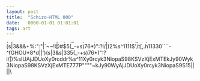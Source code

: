 ```yaml
---
layout: post
title:  "Schizo-HTML 000"
date:   0000-01-01 01:01:01
tags: art
---
```


<marquee direction="down" height="400" scrollamount="150" scrolldelay="0">
  <div class="newspaper">
    <div class="toptobottom">
^1e111$'/t[,.h-)(s|3&&&+%:":"|`~~!@#$5(_-+s)76*)":?i/|)%s^5$'/t[,.h-)(s|3&&&+%:":"|`~~!@#$5(_-+s)76*)":?i/|)%s^%$'/t[,.h-)sss4$6632sfsf$(s|3s5(_-+s)76*)":?ixx886111/|)%s^11#*||11$'/t[,.h-)(s|3%5(_&&+%:":"|`~~!@#$5(_-+s)76*)":?i/|)%s^11+s)76*)":?i/|)%s^1111$'/t[,.h-)(s|3d5(_-+s)76*)":?i/|)%s^s$'/t[,.h-)wuaC0%#|":"??90Wy??1?~~~?(s|3&&&+%:":"|`~~!@#$5(_11$'/t[,.h-)(s|3&&&+%:":"|`~~!@#$5(_-+s)76*)":1?i/|)%s^**$'/t[,.h-)(s|3s)76*)":?i/|)%s^11+s)76*)":?i/|)%s^1111$2'/t[,.431JCcvdFf(7*((~~1!34-d(s|3&&&+%:":"|`~~!@#$5(_-+s)76*)":?i/s($#1$'/t[,.h-)(s|335(_-+sdfdfs)76*)":?i/|)%s^5$'/t[,.h-)(s|3&&&+%:":"|`~~!@#$5(_-+s)76*)":?i/1|)%s^ss$'|xC$*0%78f~~~&k%$=..d./t[,.h-)&&+%:":"|`~~!@#$5(_-+s)76*)":?i/|)%s^1111$'/t[,.h-)(s|3d5(_##s1)76*)":?i/|)%s^s$'/t[,.h-)(s|3&&&+%:":"|`~~!@#$5(_-+s)76*)":?i/|)%s^e$'/t[,.h-)(_-+s)76*)":?i/|)%s^*%$'/t[,.h-)(s|3%5(_-+s)76*)":?i/|)%s^1$'/t[,.h-)(s|3&&&+%:":"|`~~!@#$5(_-+s)76*)":?i/|)%s^11+s)76*)":?i/|)%s^1111$'/t[,.h-)(s|3d5(_-+s)76*)":?i+++++++++++++7/|t[,.h-)~s|3&&&+%:":"|`~~!@#$5(_11$'/t[,.h-)(s|3&&&+%:":"|`~~!@#$5(_-+s)76*)":?i/|)%s^**$'/t[,.h-)(s|3&&&+%:":"|`~~!@#$5(_-+s)76*)":?i/|)2%s^1111$'/t[,.h11330````-^fGHOU*8*d||')(s|3&s|335(_-+s)76*)":?i/|)%sIUAjJDUoXy0rcddr%s^11Xy0rcyk3NiopaS98KSVzXjExMTEkJy90Wyk3NiopaS98KSVzXjExMTE777P""""~kJy90WyAjJDUoXy0rcyk3NiopaS9S15||||\
^1e111$'/t[,.h-)(s|3&&&+%:":"|`~~!@#$5(_-+s)76*)":?i/|)%s^5$'/t[,.h-)(s|3&&&+%:":"|`~~!@#$5(_-+s)76*)":?i/|)%s^%$'/t[,.h-)sss4$6632sfsf$(s|3s5(_-+s)76*)":?ixx886111/|)%s^11#*||11$'/t[,.h-)(s|3%5(_&&+%:":"|`~~!@#$5(_-+s)76*)":?i/|)%s^11+s)76*)":?i/|)%s^1111$'/t[,.h-)(s|3d5(_-+s)76*)":?i/|)%s^s$'/t[,.h-)wuaC0%#|":"??90Wy??1?~~~?(s|3&&&+%:":"|`~~!@#$5(_11$'/t[,.h-)(s|3&&&+%:":"|`~~!@#$5(_-+s)76*)":1?i/|)%s^**$'/t[,.h-)(s|3s)76*)":?i/|)%s^11+s)76*)":?i/|)%s^1111$2'/t[,.431JCcvdFf(7*((~~1!34-d(s|3&&&+%:":"|`~~!@#$5(_-+s)76*)":?i/s($#1$'/t[,.h-)(s|335(_-+sdfdfs)76*)":?i/|)%s^5$'/t[,.h-)(s|3&&&+%:":"|`~~!@#$5(_-+s)76*)":?i/1|)%s^ss$'|xC$*0%78f~~~&k%$=..d./t[,.h-)&&+%:":"|`~~!@#$5(_-+s)76*)":?i/|)%s^1111$'/t[,.h-)(s|3d5(_##s1)76*)":?i/|)%s^s$'/t[,.h-)(s|3&&&+%:":"|`~~!@#$5(_-+s)76*)":?i/|)%s^e$'/t[,.h-)(_-+s)76*)":?i/|)%s^*%$'/t[,.h-)(s|3%5(_-+s)76*)":?i/|)%s^1$'/t[,.h-)(s|3&&&+%:":"|`~~!@#$5(_-+s)76*)":?i/|)%s^11+s)76*)":?i/|)%s^1111$'/t[,.h-)(s|3d5(_-+s)76*)":?i+++++++++++++7/|t[,.h-)~s|3&&&+%:":"|`~~!@#$5(_11$'/t[,.h-)(s|3&&&+%:":"|`~~!@#$5(_-+s)76*)":?i/|)%s^**$'/t[,.h-)(s|3&&&+%:":"|`~~!@#$5(_-+s)76*)":?i/|)2%s^1111$'/t[,.h11330````-^fGHOU*8*d||')(s|3&s|335(_-+s)76*)":?i      )%sIUAjJDUoXy0rcddr%s^11Xy0rcyk3NiopaS98KSVzXjExMTEkJy90Wyk3NiopaS98KSVzXjExMTE777P""""~kJy90WyAjJDUoXy0rcyk3NiopaS9S15||||\
^1e111$'/t[,.h-)(s|3&&&+%:":"|`~~!@#$5(_-+s)76*)":?i/|)%s^5$'/t[,.h-)(s|3&&&+%:":"|`~~!@#$5(_-+s)76*)":?i/|)%s^%$'/t[,.h-)sss4$6632sfsf$(s|3s5(_-+s)76*)":?ixx886111/|)%s^11#*||11$'/t[,.h-)(s|3%5(_&&+%:":"|`~~!@#$5(_-+s)76*)":?i/|)%s^11+s)76*)":?i/|)%s^1111$'/t[,.h-)(s|3d5(_-+s)76*)":?i/|)%s^s$'/t[,.h-)wuaC0%#|":"??90Wy??1?~~~?(s|3&&&+%:":"|`~~!@#$5(_11$'/t[,.h-)(s|3&&&+%:":"|`~~!@#$5(_-+s)76*)":1?i/|)%s^**$'/t[,.h-)(s|3s)76*)":?i/|)%s^11+s)76*)":?i/|)%s^1111$2'/t[,.431JCcvdFf(7*((~~1!34-d(s|3&&&+%:":"|`~~!@#$5(_-+s)76*)":?i/s($#1$'/t[,.h-)(s|335(_-+sdfdfs)76*)":?i/|)%s^5$'/t[,.h-)(s|3&&&+%:":"|`~~!@#$5(_-+s)76*)":?i/1|)%s^ss$'|xC$*0%78f~~~&k%$=..d./t[,.h-)&&+%:":"|`~~!@#$5(_-+s)76*)":?i/|)%s^1111$'/t[,.h-)(s|3d5(_##s1)76*)":?i/|)%s^s$'/t[,.h-)(s|3&&&+%:":"|`~~!@#$5(_-+s)76*)":?i/|)%s^e$'/t[,.h-)(_-+s)76*)":?i/|)%s^*%$'/t[,.h-)(s|3%5(_-+s)76*)":?i/|)%s^1$'/t[,.h-)(s|3&&&+%:":"|`~~!@#$5(_-+s)76*)":?i/|)%s^11+s)76*)":?i/|)%s^1111$'/t[,.h-)(s|3d5(_-+s)76*)":?i+++++++++++++7/|t[,.h-)~s|3&&&+%:":"|`~~!@#$5(_11$'/t[,.h-)(s|3&&&+%:":"|`~~!@#$5(_-+s)76*)":?i/|)%s^**$'/t[,.h-)(s|3&&&+%:":"|`~~!@#$5(_-+s)76*)":?i/|)2%s^1111$'/t[,.h11330````-^fGHOU*8*d||')(s|3&s|335(_-+s)76*)":?i/|)%sIUAjJDUoXy0rcddr%s^11Xy0rcyk3NiopaS98KSVzXjExMTEkJy90Wyk3NiopaS98KSVzXjExMTE777P""""~kJy90WyAjJDUoXy0rcyk3NiopaS9S15||||\
^1e111$'/t[,.h-)(s|3&&&+%:":"|`~~!@#$5(_-+s)76*)":?i/|)%s^5$'/t[,.h-)(s|3&&&+%:":"|`~~!@#$5(_-+s)76*)":?i/|)%s^%$'/t[,.h-)sss4$6632sfsf$(s|3s5(_-+s)76*)":?ixx886111/|)%s^11#*||11$'/t[,.h-)(s|3%5(_&&+%:":"|`~~!@#$5(_-+s)76*)":?i/|)%s^11+s)76*)":?i/|)%s^1111$'/t[,.h-)(s|3d5(_-+s)76*)":?i/|)%s^s$'/t[,.h-)wuaC0%#|":"??90Wy??1?~~~?(s|3&&&+%:":"|`~~!@#$5(_11$'/t[,.h-)(s|3&&&+%:":"|`~~!@#$5(_-+s)76*)":1?i/|)%s^**$'/t[,.h-)(s|3s)76*)":?i/|)%s^11+s)76*)":?i/|)%s^1111$2'/t[,.431JCcvdFf(7*((~~1!34-d(s|3&&&+%:":"|`~~!@#$5(_-+s)76*)":?i/s($#1$'/t[,.h-)(s|335(_-+sdfdfs)76*)":?i/|)%s^5$'/t[,.h-)(s|3&&&+%:":"|`~~!@#$5(_-+s)76*)":?i/1|)%s^ss$'|xC$*0%78f~~~&k%$=..d./t[,.h-)&&+%:":"|`~~!@#$5(_-+s)76*)":?i/|)%s^1111$'/t[,.h-)(s|3d5(_##s1)76*)":?i/|)%s^s$'/t[,.h-)(s|3&&&+%:":"|`~~!@#$5(_-+s)76*)":?i/|)%s^e$'/t[,.h-)(_-+s)76*)":?i/|)%s^*%$'/t[,.h-)(s|3%5(_-+s)76*)":?i/|)%s^1$'/t[,.h-)(s|3&&&+%:":"|`~~!@#$5(_-+s)76*)":?i/|)%s^11+s)76*)":?i/|)%s^1111$'/t[,.h-)(s|3d5(_-+s)76*)":?i+++++++++++++7/|t[,.h-)~s|3&&&+%:":"|`~~!@#$5(_11$'/t[,.h-)(s|3&&&+%:":"|`~~!@#$5(_-+s)76*)":?i/|)%s^**$'/t[,.h-)(s|3&&&+%:":"|`~~!@#$5(_-+s)76*)":?i/|)2%s^1111$'/t[,.h11330````-^fGHOU*8*d||')(s|3&s|335(_-+s)76*)":?i/|)%sIUAjJDUoXy0rcddr%s^11Xy0rcyk3NiopaS98KSVzXjExMTEkJy90Wyk3NiopaS98KSVzXjExMTE777P""""~kJy90WyAjJDUoXy0rcyk3NiopaS9S15||||\
1e111$'/t[,.h-)(s|3&&&+%:":"|`~~!@#$5(_-+s)76*)":?i/|)%s^5$'/t[,.h-)(s|3&&&+%:":"|`~~!@#$5(_-+s)76*)":?i/|)%s^%$'/t[,.h-)sss4$6632sfsf$(s|3s5(_-+s)76*)":?ixx886111/|)%s^11#*||11$'/t[,.h-)(s|3%5(_&&+%:":"|`~~!@#$5(_-+s)76*)":?i/|)%s^11+s)76*)":?i/|)%s^1111$'/t[,.h-)(s|3d5(_-+s)76*)":?i/|)%s^s$'/t[,.h-)wuaC0%#|":"??90Wy??1?~~~?(s|3&&&+%:":"|`~~!@#$5(_11$'/t[,.h-)(s|3&&&+%:":"|`~~!@#$5(_-+s)76*)":1?i/|)%s^**$'/t[,.h-)(s|3s)76*)":?i/|)%s^11+s)76*)":?i/|)%s^1111$2'/t[,.431JCcvdFf(7*((~~1!34-d(s|3&&&+%:":"|`~~!@#$5(_-+s)76*)":?i/s($#1$'/t[,.h-)(s|335(_-+sdfdfs)76*)":?i/|)%s^5$'/t[,.h-)(s|3&&&+%:":"|`~~!@#$5(_-+s)76*)":?i/1|)%s^ss$'|xC$*0%78f~~~&k%$=..d./t[,.h-)&&+%:":"|`~~!@#$5(_-+s)76*)":?i/|)%s^1111$'/t[,.h-)(s|3d5(_##s1)76*)":?i/|)%s^s$'/t[,.h-)(s|3&&&+%:":"|`~~!@#$5(_-+s)76*)":?i/|)%s^e$'/t[,.h-)(_-+s)76*)":?i/|)%s^*%$'/t[,.h-)(s|3%5(_-+s)76*)":?i/|)%s^1$'/t[,.h-)(s|3&&&+%:":"|`~~!@#$5(_-+s)76*)":?i/|)%s^11+s)76*)":?i/|)%s^1111$'/t[,.h-)(s|3d5(_-+s)76*)":?i+++++++++++++7/|t[,.h-)~s|3&&&+%:":"|`~~!@#$5(_11$'/t[,.h-)(s|3&&&+%:":"|`~~!@#$5(_-+s)76*)":?i/|)%s^**$'/t[,.h-)(s|3&&&+%:":"|`~~!@#$5(_-+s)76*)":?i/|)2%s^1111$'/t[,.h11330````-^fGHOU*8*d||')(s|3&s|335(_-+s)76*)":?i/|)%sIUAjJDUoXy0rcddr%s^11Xy0rcyk3NiopaS98KSVzXjExMTEkJy90Wyk3NiopaS98KSVzXjExMTE777P""""~kJy90WyAjJDUoXy0rcyk3NiopaS9S15||||\
^1e111$'/t[,.h-)(s|3&&&+%:":"|`~~!@#$5(_-+s)76*)":?i/|)%s^5$'/t[,.h-)(s|3&&&+%:":"|`~~!@#$5(_-+s)76*)":?i/|)%s^%$'/t[,.h-)sss4$6632sfsf$(s|3s5(_-+s)76*)":?ixx886111/|)%s^11#*||11$'/t[,.h-)(s|3%5(_&&+%:":"|`~~!@#$5(_-+s)76*)":?i/|)%s^11+s)76*)":?i/|)%s^1111$'/t[,.h-)(s|3d5(_-+s)76*)":?i/|)%s^s$'/t[,.h-)wuaC0%#|":"??90Wy??1?~~~?(s|3&&&+%:":"|`~~!@#$5(_11$'/t[,.h-)(s|3&&&+%:":"|`~~!@#$5(_-+s)76*)":1?i/|)%s^**$'/t[,.h-)(s|3s)76*)":?i/|)%s^11+s)76*)":?i/|)%s^1111$2'/t[,.431JCcvdFf(7*((~~1!34-d(s|3&&&+%:":"|`~~!@#$5(_-+s)76*)":?i/s($#1$'/t[,.h-)(s|335(_-+sdfdfs)76*)":?i/|)%s^5$'/t[,.h-)(s|3&&&+%:":"|`~~!@#$5(_-+s)76*)":?i/1|)%s^ss$'|xC$*0%78f~~~&k%$=..d./t[,.h-)&&+%:":"|`~~!@#$5(_-+s)76*)":?i/|)%s^1111$'/t[,.h-)(s|3d5(_##s1)76*)":?i/|)%s^s$'/t[,.h-)(s|3&&&+%:":"|`~~!@#$5(_-+s)76*)":?i/|)%s^e$'/t[,.h-)(_-+s)76*)":?i/|)%s^*%$'/t[,.h-)(s|3%5(_-+s)76*)":?i/|)%s^1$'/t[,.h-)(s|3&&&+%:":"|`~~!@#$5(_-+s)76*)":?i/|)%s^11+s)76*)":?i/|)%s^1111$'/t[,.h-)(s|3d5(_-+s)76*)":?i+++++++++++++7/|t[,.h-)~s|3&&&+%:":"|`~~!@#$5(_11$'/t[,.h-)(s|3&&&+%:":"|`~~!@#$5(_-+s)76*)":?i/|)%s^**$'/t[,.h-)(s|3&&&+%:":"|`~~!@#$5(_-+s)76*)":?i/|)2%s^1111$'/t[,.h11330````-^fGHOU*8*d||')(s|3&s|335(_-+s)76*)":?i      )%sIUAjJDUoXy0rcddr%s^11Xy0rcyk3NiopaS98KSVzXjExMTEkJy90Wyk3NiopaS98KSVzXjExMTE777P""""~kJy90WyAjJDUoXy0rcyk3NiopaS9S15||||\
^1e111$'/t[,.h-)(s|3&&&+%:":"|`~~!@#$5(_-+s)76*)":?i/|)%s^5$'/t[,.h-)(s|3&&&+%:":"|`~~!@#$5(_-+s)76*)":?i/|)%s^%$'/t[,.h-)sss4$6632sfsf$(s|3s5(_-+s)76*)":?ixx886111/|)%s^11#*||11$'/t[,.h-)(s|3%5(_&&+%:":"|`~~!@#$5(_-+s)76*)":?i/|)%s^11+s)76*)":?i/|)%s^1111$'/t[,.h-)(s|3d5(_-+s)76*)":?i/|)%s^s$'/t[,.h-)wuaC0%#|":"??90Wy??1?~~~?(s|3&&&+%:":"|`~~!@#$5(_11$'/t[,.h-)(s|3&&&+%:":"|`~~!@#$5(_-+s)76*)":1?i/|)%s^**$'/t[,.h-)(s|3s)76*)":?i/|)%s^11+s)76*)":?i/|)%s^1111$2'/t[,.431JCcvdFf(7*((~~1!34-d(s|3&&&+%:":"|`~~!@#$5(_-+s)76*)":?i/s($#1$'/t[,.h-)(s|335(_-+sdfdfs)76*)":?i/|)%s^5$'/t[,.h-)(s|3&&&+%:":"|`~~!@#$5(_-+s)76*)":?i/1|)%s^ss$'|xC$*0%78f~~~&k%$=..d./t[,.h-)&&+%:":"|`~~!@#$5(_-+s)76*)":?i/|)%s^1111$'/t[,.h-)(s|3d5(_##s1)76*)":?i/|)%s^s$'/t[,.h-)(s|3&&&+%:":"|`~~!@#$5(_-+s)76*)":?i/|)%s^e$'/t[,.h-)(_-+s)76*)":?i/|)%s^*%$'/t[,.h-)(s|3%5(_-+s)76*)":?i/|)%s^1$'/t[,.h-)(s|3&&&+%:":"|`~~!@#$5(_-+s)76*)":?i/|)%s^11+s)76*)":?i/|)%s^1111$'/t[,.h-)(s|3d5(_-+s)76*)":?i+++++++++++++7/|t[,.h-)~s|3&&&+%:":"|`~~!@#$5(_11$'/t[,.h-)(s|3&&&+%:":"|`~~!@#$5(_-+s)76*)":?i/|)%s^**$'/t[,.h-)(s|3&&&+%:":"|`~~!@#$5(_-+s)76*)":?i/|)2%s^1111$'/t[,.h11330````-^fGHOU*8*d||')(s|3&s|335(_-+s)76*)":?i/|)%sIUAjJDUoXy0rcddr%s^11Xy0rcyk3NiopaS98KSVzXjExMTEkJy90Wyk3NiopaS98KSVzXjExMTE777P""""~kJy90WyAjJDUoXy0rcyk3NiopaS9S15||||\
^1e111$'/t[,.h-)(s|3&&&+%:":"|`~~!@#$5(_-+s)76*)":?i/|)%s^5$'/t[,.h-)(s|3&&&+%:":"|`~~!@#$5(_-+s)76*)":?i/|)%s^%$'/t[,.h-)sss4$6632sfsf$(s|3s5(_-+s)76*)":?ixx886111/|)%s^11#*||11$'/t[,.h-)(s|3%5(_&&+%:":"|`~~!@#$5(_-+s)76*)":?i/|)%s^11+s)76*)":?i/|)%s^1111$'/t[,.h-)(s|3d5(_-+s)76*)":?i/|)%s^s$'/t[,.h-)wuaC0%#|":"??90Wy??1?~~~?(s|3&&&+%:":"|`~~!@#$5(_11$'/t[,.h-)(s|3&&&+%:":"|`~~!@#$5(_-+s)76*)":1?i/|)%s^**$'/t[,.h-)(s|3s)76*)":?i/|)%s^11+s)76*)":?i/|)%s^1111$2'/t[,.431JCcvdFf(7*((~~1!34-d(s|3&&&+%:":"|`~~!@#$5(_-+s)76*)":?i/s($#1$'/t[,.h-)(s|335(_-+sdfdfs)76*)":?i/|)%s^5$'/t[,.h-)(s|3&&&+%:":"|`~~!@#$5(_-+s)76*)":?i/1|)%s^ss$'|xC$*0%78f~~~&k%$=..d./t[,.h-)&&+%:":"|`~~!@#$5(_-+s)76*)":?i/|)%s^1111$'/t[,.h-)(s|3d5(_##s1)76*)":?i/|)%s^s$'/t[,.h-)(s|3&&&+%:":"|`~~!@#$5(_-+s)76*)":?i/|)%s^e$'/t[,.h-)(_-+s)76*)":?i/|)%s^*%$'/t[,.h-)(s|3%5(_-+s)76*)":?i/|)%s^1$'/t[,.h-)(s|3&&&+%:":"|`~~!@#$5(_-+s)76*)":?i/|)%s^11+s)76*)":?i/|)%s^1111$'/t[,.h-)(s|3d5(_-+s)76*)":?i+++++++++++++7/|t[,.h-)~s|3&&&+%:":"|`~~!@#$5(_11$'/t[,.h-)(s|3&&&+%:":"|`~~!@#$5(_-+s)76*)":?i/|)%s^**$'/t[,.h-)(s|3&&&+%:":"|`~~!@#$5(_-+s)76*)":?i/|)2%s^1111$'/t[,.h11330````-^fGHOU*8*d||')(s|3&s|335(_-+s)76*)":?i/|)%sIUAjJDUoXy0rcddr%s^11Xy0rcyk3NiopaS98KSVzXjExMTEkJy90Wyk3NiopaS98KSVzXjExMTE777P""""~kJy90WyAjJDUoXy0rcyk3NiopaS9S15||||\  
      1e111$'/t[,.h-)(s|3&&&+%:":"|`~~!@#$5(_-+s)76*)":?i/|)%s^5$'/t[,.h-)(s|3&&&+%:":"|`~~!@#$5(_-+s)76*)":?i/|)%s^%$'/t[,.h-)sss4$6632sfsf$(s|3s5(_-+s)76*)":?ixx886111/|)%s^11#*||11$'/t[,.h-)(s|3%5(_&&+%:":"|`~~!@#$5(_-+s)76*)":?i/|)%s^11+s)76*)":?i/|)%s^1111$'/t[,.h-)(s|3d5(_-+s)76*)":?i/|)%s^s$'/t[,.h-)wuaC0%#|":"??90Wy??1?~~~?(s|3&&&+%:":"|`~~!@#$5(_11$'/t[,.h-)(s|3&&&+%:":"|`~~!@#$5(_-+s)76*)":1?i/|)%s^**$'/t[,.h-)(s|3s)76*)":?i/|)%s^11+s)76*)":?i/|)%s^1111$2'/t[,.431JCcvdFf(7*((~~1!34-d(s|3&&&+%:":"|`~~!@#$5(_-+s)76*)":?i/s($#1$'/t[,.h-)(s|335(_-+sdfdfs)76*)":?i/|)%s^5$'/t[,.h-)(s|3&&&+%:":"|`~~!@#$5(_-+s)76*)":?i/1|)%s^ss$'|xC$*0%78f~~~&k%$=..d./t[,.h-)&&+%:":"|`~~!@#$5(_-+s)76*)":?i/|)%s^1111$'/t[,.h-)(s|3d5(_##s1)76*)":?i/|)%s^s$'/t[,.h-)(s|3&&&+%:":"|`~~!@#$5(_-+s)76*)":?i/|)%s^e$'/t[,.h-)(_-+s)76*)":?i/|)%s^*%$'/t[,.h-)(s|3%5(_-+s)76*)":?i/|)%s^1$'/t[,.h-)(s|3&&&+%:":"|`~~!@#$5(_-+s)76*)":?i/|)%s^11+s)76*)":?i/|)%s^1111$'/t[,.h-)(s|3d5(_-+s)76*)":?i+++++++++++++7/|t[,.h-)~s|3&&&+%:":"|`~~!@#$5(_11$'/t[,.h-)(s|3&&&+%:":"|`~~!@#$5(_-+s)76*)":?i/|)%s^**$'/t[,.h-)(s|3&&&+%:":"|`~~!@#$5(_-+s)76*)":?i/|)2%s^1111$'/t[,.h11330````-^fGHOU*8*d||')(s|3&s|335(_-+s)76*)":?i/|)%sIUAjJDUoXy0rcddr%s^11Xy0rcyk3NiopaS98KSVzXjExMTEkJy90Wyk3NiopaS98KSVzXjExMTE777P""""~kJy90WyAjJDUoXy0rcyk3NiopaS9S15||||\
^1e111$'/t[,.h-)(s|3&&&+%:":"|`~~!@#$5(_-+s)76*)":?i/|)%s^5$'/t[,.h-)(s|3&&&+%:":"|`~~!@#$5(_-+s)76*)":?i/|)%s^%$'/t[,.h-)sss4$6632sfsf$(s|3s5(_-+s)76*)":?ixx886111/|)%s^11#*||11$'/t[,.h-)(s|3%5(_&&+%:":"|`~~!@#$5(_-+s)76*)":?i/|)%s^11+s)76*)":?i/|)%s^1111$'/t[,.h-)(s|3d5(_-+s)76*)":?i/|)%s^s$'/t[,.h-)wuaC0%#|":"??90Wy??1?~~~?(s|3&&&+%:":"|`~~!@#$5(_11$'/t[,.h-)(s|3&&&+%:":"|`~~!@#$5(_-+s)76*)":1?i/|)%s^**$'/t[,.h-)(s|3s)76*)":?i/|)%s^11+s)76*)":?i/|)%s^1111$2'/t[,.431JCcvdFf(7*((~~1!34-d(s|3&&&+%:":"|`~~!@#$5(_-+s)76*)":?i/s($#1$'/t[,.h-)(s|335(_-+sdfdfs)76*)":?i/|)%s^5$'/t[,.h-)(s|3&&&+%:":"|`~~!@#$5(_-+s)76*)":?i/1|)%s^ss$'|xC$*0%78f~~~&k%$=..d./t[,.h-)&&+%:":"|`~~!@#$5(_-+s)76*)":?i/|)%s^1111$'/t[,.h-)(s|3d5(_##s1)76*)":?i/|)%s^s$'/t[,.h-)(s|3&&&+%:":"|`~~!@#$5(_-+s)76*)":?i/|)%s^e$'/t[,.h-)(_-+s)76*)":?i/|)%s^*%$'/t[,.h-)(s|3%5(_-+s)76*)":?i/|)%s^1$'/t[,.h-)(s|3&&&+%:":"|`~~!@#$5(_-+s)76*)":?i/|)%s^11+s)76*)":?i/|)%s^1111$'/t[,.h-)(s|3d5(_-+s)76*)":?i+++++++++++++7/|t[,.h-)~s|3&&&+%:":"|`~~!@#$5(_11$'/t[,.h-)(s|3&&&+%:":"|`~~!@#$5(_-+s)76*)":?i/|)%s^**$'/t[,.h-)(s|3&&&+%:":"|`~~!@#$5(_-+s)76*)":?i/|)2%s^1111$'/t[,.h11330````-^fGHOU*8*d||')(s|3&s|335(_-+s)76*)":?i      )%sIUAjJDUoXy0rcddr%s^11Xy0rcyk3NiopaS98KSVzXjExMTEkJy90Wyk3NiopaS98KSVzXjExMTE777P""""~kJy90WyAjJDUoXy0rcyk3NiopaS9S15||||\
^1e111$'/t[,.h-)(s|3&&&+%:":"|`~~!@#$5(_-+s)76*)":?i/|)%s^5$'/t[,.h-)(s|3&&&+%:":"|`~~!@#$5(_-+s)76*)":?i/|)%s^%$'/t[,.h-)sss4$6632sfsf$(s|3s5(_-+s)76*)":?ixx886111/|)%s^11#*||11$'/t[,.h-)(s|3%5(_&&+%:":"|`~~!@#$5(_-+s)76*)":?i/|)%s^11+s)76*)":?i/|)%s^1111$'/t[,.h-)(s|3d5(_-+s)76*)":?i/|)%s^s$'/t[,.h-)wuaC0%#|":"??90Wy??1?~~~?(s|3&&&+%:":"|`~~!@#$5(_11$'/t[,.h-)(s|3&&&+%:":"|`~~!@#$5(_-+s)76*)":1?i/|)%s^**$'/t[,.h-)(s|3s)76*)":?i/|)%s^11+s)76*)":?i/|)%s^1111$2'/t[,.431JCcvdFf(7*((~~1!34-d(s|3&&&+%:":"|`~~!@#$5(_-+s)76*)":?i/s($#1$'/t[,.h-)(s|335(_-+sdfdfs)76*)":?i/|)%s^5$'/t[,.h-)(s|3&&&+%:":"|`~~!@#$5(_-+s)76*)":?i/1|)%s^ss$'|xC$*0%78f~~~&k%$=..d./t[,.h-)&&+%:":"|`~~!@#$5(_-+s)76*)":?i/|)%s^1111$'/t[,.h-)(s|3d5(_##s1)76*)":?i/|)%s^s$'/t[,.h-)(s|3&&&+%:":"|`~~!@#$5(_-+s)76*)":?i/|)%s^e$'/t[,.h-)(_-+s)76*)":?i/|)%s^*%$'/t[,.h-)(s|3%5(_-+s)76*)":?i/|)%s^1$'/t[,.h-)(s|3&&&+%:":"|`~~!@#$5(_-+s)76*)":?i/|)%s^11+s)76*)":?i/|)%s^1111$'/t[,.h-)(s|3d5(_-+s)76*)":?i+++++++++++++7/|t[,.h-)~s|3&&&+%:":"|`~~!@#$5(_11$'/t[,.h-)(s|3&&&+%:":"|`~~!@#$5(_-+s)76*)":?i/|)%s^**$'/t[,.h-)(s|3&&&+%:":"|`~~!@#$5(_-+s)76*)":?i/|)2%s^1111$'/t[,.h11330````-^fGHOU*8*d||')(s|3&s|335(_-+s)76*)":?i/|)%sIUAjJDUoXy0rcddr%s^11Xy0rcyk3NiopaS98KSVzXjExMTEkJy90Wyk3NiopaS98KSVzXjExMTE777P""""~kJy90WyAjJDUoXy0rcyk3NiopaS9S15||||\
^1e111$'/t[,.h-)(s|3&&&+%:":"|`~~!@#$5(_-+s)76*)":?i/|)%s^5$'/t[,.h-)(s|3&&&+%:":"|`~~!@#$5(_-+s)76*)":?i/|)%s^%$'/t[,.h-)sss4$6632sfsf$(s|3s5(_-+s)76*)":?ixx886111/|)%s^11#*||11$'/t[,.h-)(s|3%5(_&&+%:":"|`~~!@#$5(_-+s)76*)":?i/|)%s^11+s)76*)":?i/|)%s^1111$'/t[,.h-)(s|3d5(_-+s)76*)":?i/|)%s^s$'/t[,.h-)wuaC0%#|":"??90Wy??1?~~~?(s|3&&&+%:":"|`~~!@#$5(_11$'/t[,.h-)(s|3&&&+%:":"|`~~!@#$5(_-+s)76*)":1?i/|)%s^**$'/t[,.h-)(s|3s)76*)":?i/|)%s^11+s)76*)":?i/|)%s^1111$2'/t[,.431JCcvdFf(7*((~~1!34-d(s|3&&&+%:":"|`~~!@#$5(_-+s)76*)":?i/s($#1$'/t[,.h-)(s|335(_-+sdfdfs)76*)":?i/|)%s^5$'/t[,.h-)(s|3&&&+%:":"|`~~!@#$5(_-+s)76*)":?i/1|)%s^ss$'|xC$*0%78f~~~&k%$=..d./t[,.h-)&&+%:":"|`~~!@#$5(_-+s)76*)":?i/|)%s^1111$'/t[,.h-)(s|3d5(_##s1)76*)":?i/|)%s^s$'/t[,.h-)(s|3&&&+%:":"|`~~!@#$5(_-+s)76*)":?i/|)%s^e$'/t[,.h-)(_-+s)76*)":?i/|)%s^*%$'/t[,.h-)(s|3%5(_-+s)76*)":?i/|)%s^1$'/t[,.h-)(s|3&&&+%:":"|`~~!@#$5(_-+s)76*)":?i/|)%s^11+s)76*)":?i/|)%s^1111$'/t[,.h-)(s|3d5(_-+s)76*)":?i+++++++++++++7/|t[,.h-)~s|3&&&+%:":"|`~~!@#$5(_11$'/t[,.h-)(s|3&&&+%:":"|`~~!@#$5(_-+s)76*)":?i/|)%s^**$'/t[,.h-)(s|3&&&+%:":"|`~~!@#$5(_-+s)76*)":?i/|)2%s^1111$'/t[,.h11330````-^fGHOU*8*d||')(s|3&s|335(_-+s)76*)":?i/|)%sIUAjJDUoXy0rcddr%s^11Xy0rcyk3NiopaS98KSVzXjExMTEkJy90Wyk3NiopaS98KSVzXjExMTE777P""""~kJy90WyAjJDUoXy0rcyk3NiopaS9S15||||\  
    </div>
  </div>
</marquee>
